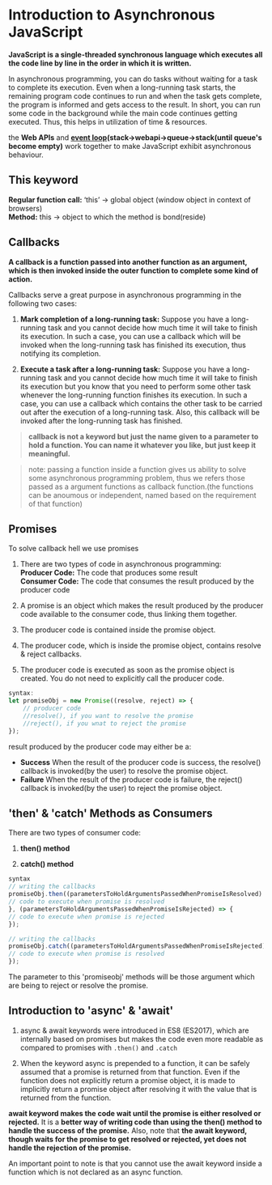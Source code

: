 # **Introduction to Asynchronous JavaScript**

**JavaScript is a single-threaded synchronous language which executes all the code line by line in the order in which it is written.**

In asynchronous programming, you can do tasks without waiting for a task to complete its execution. Even when a long-running task starts, the remaining program code continues to run and when the task gets complete, the program is informed and gets access to the result. In short, you can run some code in the background while the main code continues getting executed. Thus, this helps in utilization of time & resources.

the **Web APIs** and **[event loop]('../../../../nodeJs/Fundamentals/chapter1.md')(stack->webapi->queue->stack(until queue's become empty)** work together to make JavaScript exhibit asynchronous behaviour.


## **This keyword**

**Regular function call:** ‘this’ -> global object (window object in context of browsers)<br/>
**Method:** this -> object to which the method is bond(reside)

## **Callbacks**

**A callback is a function passed into another function as an argument, which is then invoked inside the outer function to complete some kind of action.**

Callbacks serve a great purpose in asynchronous programming in the following two cases:

1. **Mark completion of a long-running task:**
Suppose you have a long-running task and you cannot decide how much time it will take to finish its execution. In such a case, you can use a callback which will be invoked when the long-running task has finished its execution, thus notifying its completion.
 

2. **Execute a task after a long-running task:**
Suppose you have a long-running task and you cannot decide how much time it will take to finish its execution but you know that you need to perform some other task whenever the long-running function finishes its execution. In such a case, you can use a callback which contains the other task to be carried out after the execution of a long-running task. Also, this callback will be invoked after the long-running task has finished.

> **callback is not a keyword but just the name given to a parameter to hold a function. You can name it whatever you like, but just keep it meaningful.**

> note: passing a function inside a function gives us ability to solve some asynchronous programming problem, thus we refers those passed as a argument functions as callback function.(the functions can be anoumous or independent, named based on the requirement of that function)



## **Promises**

To solve callback hell we use promises

1. There are two types of code in asynchronous programming:<br/>
  **Producer Code:** The code that produces some result<br/>
  **Consumer Code:** The code that consumes the result produced by the producer code

2. A promise is an object which makes the result produced by the producer code available to the consumer code, thus linking them together.

3. The producer code is contained inside the promise object.
4. The producer code, which is inside the promise object, contains resolve & reject callbacks.
5. The producer code is executed as soon as the promise object is created. You do not need to explicitly call the producer code.

```js
syntax:
let promiseObj = new Promise((resolve, reject) => {
    // producer code
    //resolve(), if you want to resolve the promise
    //reject(), if you wnat to reject the promise
});
```

result produced by the producer code may either be a:

- **Success**
When the result of the producer code is success, the resolve() callback is invoked(by the user) to resolve the promise object.
- **Failure**
When the result of the producer code is failure, the reject() callback is invoked(by the user) to reject the promise object.


## **'then' & 'catch' Methods as Consumers**

There are two types of consumer code:

1. **then() method**

2. **catch() method**


```js
syntax
// writing the callbacks
promiseObj.then((parametersToHoldArgumentsPassedWhenPromiseIsResolved) => {
// code to execute when promise is resolved
}, (parametersToHoldArgumentsPassedWhenPromiseIsRejected) => {
// code to execute when promise is rejected
});
```

```js
// writing the callbacks
promiseObj.catch((parametersToHoldArgumentsPassedWhenPromiseIsRejected) => {
// code to execute when promise is resolved
});
```

The parameter to this 'promiseobj' methods will be those argument which are being to reject or resolve the promise.


## **Introduction to 'async' & 'await'**

1. async & await keywords were introduced in ES8 (ES2017), which are internally based on promises but makes the code even more readable as compared to promises with `.then()` and `.catch`
 

2. When the keyword async is prepended to a function, it can be safely assumed that a promise is returned from that function. Even if the function does not explicitly return a promise object, it is made to implicitly return a promise object after resolving it with the value that is returned from the function.

**await keyword makes the code wait until the promise is either resolved or rejected.** It is a **better way of writing code than using the then() method to handle the success of the promise.** Also, note that **the await keyword, though waits for the promise to get resolved or rejected, yet does not handle the rejection of the promise.**

An important point to note is that you cannot use the await keyword inside a function which is not declared as an async function.
